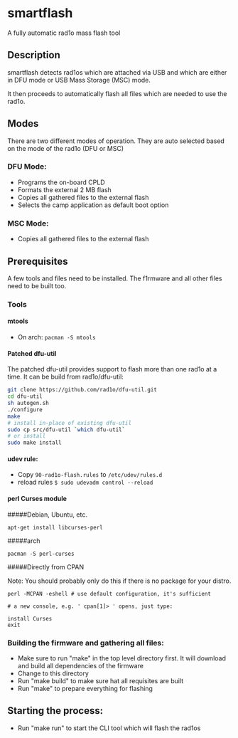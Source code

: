 # smartflash

A fully automatic rad1o mass flash tool

## Description
smartflash detects rad1os which are attached via USB and which are either in DFU mode or USB Mass Storage (MSC) mode.

It then proceeds to automatically flash all files which are needed to use the rad1o.

## Modes
There are two different modes of operation. They are auto selected based on the mode of the rad1o (DFU or MSC)

### DFU Mode:
  - Programs the on-board CPLD
  - Formats the external 2 MB flash
  - Copies all gathered files to the external flash
  - Selects the camp application as default boot option


### MSC Mode:
  - Copies all gathered files to the external flash

## Prerequisites

A few tools and files need to be installed. The f1rmware and all other files need to be built too.

### Tools

#### mtools
 - On arch: `pacman -S mtools`

#### Patched dfu-util
The patched dfu-util provides support to flash more than one rad1o at a time.
It can be build from rad1o/dfu-util:
``` sh
git clone https://github.com/rad1o/dfu-util.git
cd dfu-util
sh autogen.sh
./configure  
make
# install in-place of existing dfu-util
sudo cp src/dfu-util `which dfu-util`
# or install
sudo make install
```
#### udev rule:
 - Copy `90-rad1o-flash.rules` to `/etc/udev/rules.d`
 - reload rules ```$ sudo udevadm control --reload```


#### perl Curses module

#####Debian, Ubuntu, etc.
```
apt-get install libcurses-perl
```

#####arch

```
pacman -S perl-curses
```

#####Directly from CPAN

Note: You should probably only do this if there is no package for your distro.

```
perl -MCPAN -eshell # use default configuration, it's sufficient

# a new console, e.g. ' cpan[1]> ' opens, just type:

install Curses
exit
```

### Building the firmware and gathering all files:
 - Make sure to run "make" in the top level directory first. It will download and build all dependencies of the firmware
 - Change to this directory
 - Run "make build" to make sure hat all requisites are built
 - Run "make" to prepare everything for flashing

## Starting the process:
 - Run "make run" to start the CLI tool which will flash the rad1os
